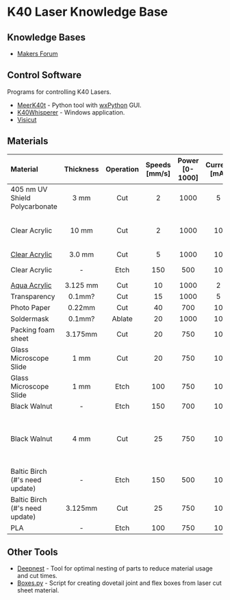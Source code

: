 # K40 Laser Knowledge Base

## Knowledge Bases

* [Makers Forum](https://forum.makerforums.info/t/new-to-k40-start-here/79751)

## Control Software

Programs for controlling K40 Lasers.

* [MeerK40t](https://github.com/meerk40t/meerk40t/wiki) - Python tool with [wxPython](https://www.wxpython.org/) GUI.
* [K40Whisperer](https://www.scorchworks.com/K40whisperer/k40whisperer.html) - Windows application.
* [Visicut](https://visicut.org/)

## Materials

| Material | Thickness | Operation | Speeds [mm/s] | Power [0-1000] | Current [mA] | Passes | Kerf [mm] | Notes |
| :--- | :---: | :---: | :---: | :---: | :---: | :---: | :---: |:--- |
| 405 nm UV Shield Polycarbonate | 3 mm   | Cut    |   2 | 1000 |   5  | 1 | | |
| Clear Acrylic                  | 10 mm  | Cut    |   2 | 1000 | 10   | 6 | 0.35 | 2.5 mm per pass |
| [Clear Acrylic](https://www.amazon.com/dp/B0BYSBDTWL?th=1) |  3.0 mm | Cut   | 5 |  1000 | 10 | 1 | 0.075 | | 
| Clear Acrylic                  |  -     | Etch   | 150 |  500 | 10   | 1 | | Air assist| 
| [Aqua Acrylic](https://www.amazon.com/dp/B0D7CBBSMN?th=1) |  3.125 mm | Cut   | 10 |  1000 | 2   | 0.1 | ? | | 
| Transparency                   | 0.1mm? | Cut    |  15 | 1000 |  5   | 1 | | |
| Photo Paper                    | 0.22mm | Cut    |  40 |  700 | 10   | 1 | 0.05 | |
| Soldermask                     | 0.1mm? | Ablate |  20 | 1000 | 10   | 1 | | |
| Packing foam sheet             | 3.175mm| Cut    |  20 |  750 | 10   | 2 | | |
| Glass Microscope Slide         | 1 mm   | Cut    |  20 |  750 | 10   | 1 | | |
| Glass Microscope Slide         | 1 mm   | Etch   | 100 |  750 | 10   | 1 | | |
| Black Walnut                   |  -     | Etch   | 150 |  700 | 10   | 1 | | |
| Black Walnut                   | 4 mm   | Cut    |  25 |  750 | 10   | 6 | 0.12 | 0.75 mm per pass. No flames. |
| Baltic Birch (#'s need update) |  -     | Etch   | 150 |  500 | 10   | 1 | | |
| Baltic Birch (#'s need update) | 3.125mm| Cut    |  25 |  750 | 10   | 5 | 0.05 | No flames. |
| PLA                            |  -     | Etch   | 100 |  750 | 10   | 1 | | |

## Other Tools

* [Deepnest](https://deepnest.io/) - Tool for optimal nesting of parts to reduce material usage and cut times.
* [Boxes.py](https://boxes.hackerspace-bamberg.de/) - Script for creating dovetail joint and flex boxes from laser cut sheet material. 
 
